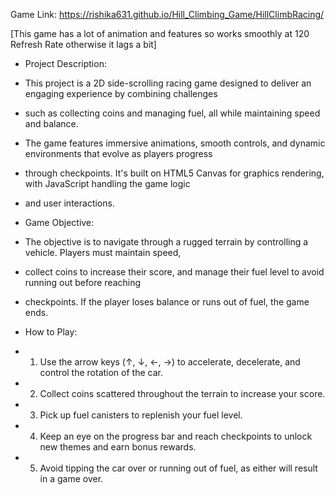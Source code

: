 Game Link: https://rishika631.github.io/Hill_Climbing_Game/HillClimbRacing/

[This game has a lot of animation and features so works smoothly at 120 Refresh Rate otherwise it lags a bit]

 * Project Description:
 * This project is a 2D side-scrolling racing game designed to deliver an engaging experience by combining challenges 
 * such as collecting coins and managing fuel, all while maintaining speed and balance. 
 * The game features immersive animations, smooth controls, and dynamic environments that evolve as players progress 
 * through checkpoints. It's built on HTML5 Canvas for graphics rendering, with JavaScript handling the game logic 
 * and user interactions. 

 * Game Objective:
 * The objective is to navigate through a rugged terrain by controlling a vehicle. Players must maintain speed, 
 * collect coins to increase their score, and manage their fuel level to avoid running out before reaching 
 * checkpoints. If the player loses balance or runs out of fuel, the game ends.

 * How to Play:
 * 1. Use the arrow keys (↑, ↓, ←, →) to accelerate, decelerate, and control the rotation of the car.
 * 2. Collect coins scattered throughout the terrain to increase your score.
 * 3. Pick up fuel canisters to replenish your fuel level.
 * 4. Keep an eye on the progress bar and reach checkpoints to unlock new themes and earn bonus rewards.
 * 5. Avoid tipping the car over or running out of fuel, as either will result in a game over.




